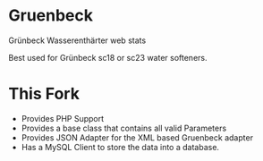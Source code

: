 # Gruenbeck 
Grünbeck Wasserenthärter web stats

Best used for Grünbeck sc18 or sc23 water softeners.

# This Fork
* Provides PHP Support
* Provides a base class that contains all valid Parameters
* Provides JSON Adapter for the XML based Gruenbeck adapter
* Has a MySQL Client to store the data into a database.

